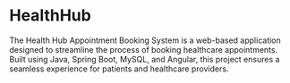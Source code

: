 # HealthHub
The Health Hub Appointment Booking System is a web-based application designed to streamline the process of booking healthcare appointments. Built using Java, Spring Boot, MySQL, and Angular, this project ensures a seamless experience for patients and healthcare providers.
